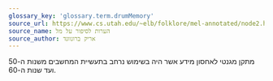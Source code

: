 ```yaml
---
glossary_key: 'glossary.term.drumMemory'
source_url: https://www.cs.utah.edu/~elb/folklore/mel-annotated/node2.html#SECTION00020000000000000000
source_name: הערות לסיפור על מל
source_author: אריק ברונוונד
---
```


מתקן מגנטי לאחסון מידע אשר היה בשימוש נרחב בתעשיית המחשבים משנות ה-50 ועד שנות ה-60.
